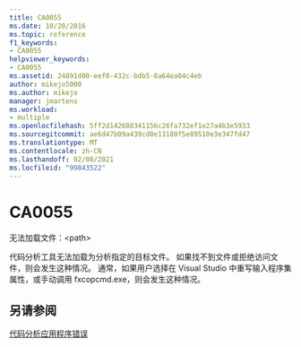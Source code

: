 ```yaml
---
title: CA0055
ms.date: 10/20/2016
ms.topic: reference
f1_keywords:
- CA0055
helpviewer_keywords:
- CA0055
ms.assetid: 24891d00-eef0-432c-bdb5-8a64ea04c4eb
author: mikejo5000
ms.author: mikejo
manager: jmartens
ms.workload:
- multiple
ms.openlocfilehash: 5ff2d142688341156c26fa732ef1e27a4b3e5933
ms.sourcegitcommit: ae6d47b09a439cd0e13180f5e89510e3e347fd47
ms.translationtype: MT
ms.contentlocale: zh-CN
ms.lasthandoff: 02/08/2021
ms.locfileid: "99843522"
---
```

# <a name="ca0055"></a>CA0055
无法加载文件：\<path>

代码分析工具无法加载为分析指定的目标文件。 如果找不到文件或拒绝访问文件，则会发生这种情况。 通常，如果用户选择在 Visual Studio 中重写输入程序集属性，或手动调用 fxcopcmd.exe，则会发生这种情况。

## <a name="see-also"></a>另请参阅
[代码分析应用程序错误](../code-quality/code-analysis-application-errors.md)
